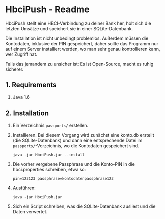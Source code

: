 # HbciPush - Readme

HbciPush stellt eine HBCI-Verbindung zu deiner Bank her, holt sich die letzten
Umsätze und speichert sie in einer SQLite-Datenbank.

Die Installation ist nicht unbedingt problemlos. Außerdem müssen die Kontodaten,
inklusive der PIN gespeichert, daher sollte das Programm nur auf einem Server
installiert werden, wo man sehr genau kontrollieren kann, wer Zugriff hat.

Falls das jemandem zu unsicher ist: Es ist Open-Source, macht es ruhig sicherer.

## 1. Requirements

1. Java 1.6
    
## 2. Installation

1. Ein Verzeichnis `passports/` erstellen.
2. Installieren. Bei diesem Vorgang wird zunächst eine konto.db erstellt (die SQLite-Datenbank) und dann eine entsprechende Datei im `passports/`-Verzeichnis, wo die Kontodaten gespeichert sind.

   `java -jar HbciPush.jar --install`
    
3. Die vorher vergebene Passphrase und die Konto-PIN  in die hbci.properties schreiben, etwa so:

    `pin=123123
    passphrase=kontodatenpassphrase123`

4. Ausführen: 

    `java -jar HbciPush.jar`

5. Sich ein Script schreiben, was die SQLite-Datenbank ausliest und die Daten verwertet.